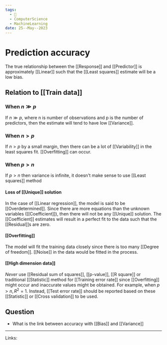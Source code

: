 ```yaml
---
tags:
  - 🌱
  - ComputerScience
  - MachineLearning
date: 25--May--2023
---
```


# Prediction accuracy
The true relationship between the [[Response]] and [[Predictor]] is approximately [[Linear]] such that the [[Least squares]] estimate will be a low bias. 
## Relation to [[Train data]]
### When $n \gg p$
If $n \gg p$, where n is number of observations and p is the number of predictors, then the estimate will tend to have low [[Variance]]. 
### When $n>p$
If $n>p$ by a small margin, then there can be a lot of [[Variability]] in the least squares fit. [[Overfitting]] can occur.
### When $p>n$
If $p>n$ then variance is infinite, it doesn't make sense to use [[Least squares]] method
#### Loss of [[Unique]] solution
In the case of [[Linear regression]], the model is said to be [[Overdetermined]]. Since there are more equations than the unknown variables ([[Coefficient]]), then there will not be any [[Unique]] solution. The [[Coefficient]] estimates will result in a perfect fit to the data such that the [[Residual]]s are zero.
#### [[Overfitting]]
The model will fit the training data closely since there is too many [[Degree of freedom]]. [[Noise]] in the data would be fitted in the process.
#### [[High dimension data]]
*Never* use [[Residual sum of squares]], [[p-value]], [[R square]] or traditional [[Statistic]] method for [[Training error rate]] since [[Overfitting]] might occur and inaccurate values might be obtained. For example, when $p>n, R^2 =1$.
Instead, [[Test error rate]] should be reported based on these [[Statistic]] or [[Cross validation]] to be used.
## Question
- What is the link between accuracy with [[Bias]] and [[Variance]]

---
Links: 